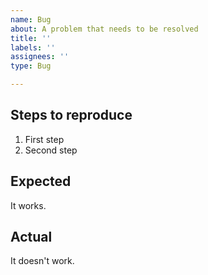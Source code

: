 ```yaml
---
name: Bug
about: A problem that needs to be resolved
title: ''
labels: ''
assignees: ''
type: Bug

---
```


## Steps to reproduce

1. First step
2. Second step

## Expected

It works.

## Actual

It doesn't work.
